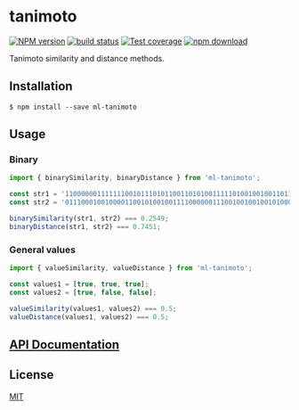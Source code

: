 # tanimoto

  [![NPM version][npm-image]][npm-url]
  [![build status][travis-image]][travis-url]
  [![Test coverage][codecov-image]][codecov-url]
  [![npm download][download-image]][download-url]

Tanimoto similarity and distance methods.

## Installation

`$ npm install --save ml-tanimoto`

## Usage
### Binary
```js
import { binarySimilarity, binaryDistance } from 'ml-tanimoto';

const str1 = '1100000011111110010111010110011010100111110100100100110110111110';
const str2 = '0111000100100001100101001001111000000111001001001001010001011101';

binarySimilarity(str1, str2) === 0.2549;
binaryDistance(str1, str2) === 0.7451;
```

### General values
```js
import { valueSimilarity, valueDistance } from 'ml-tanimoto';

const values1 = [true, true, true];
const values2 = [true, false, false];

valueSimilarity(values1, values2) === 0.5;
valueDistance(values1, values2) === 0.5;
```

## [API Documentation](https://mljs.github.io/tanimoto/)

## License

  [MIT](./LICENSE)

[npm-image]: https://img.shields.io/npm/v/ml-tanimoto.svg?style=flat-square
[npm-url]: https://www.npmjs.com/package/ml-tanimoto
[travis-image]: https://img.shields.io/travis/mljs/tanimoto/master.svg?style=flat-square
[travis-url]: https://travis-ci.org/mljs/tanimoto
[codecov-image]: https://img.shields.io/codecov/c/github/mljs/tanimoto.svg?style=flat-square
[codecov-url]: https://codecov.io/gh/mljs/tanimoto
[download-image]: https://img.shields.io/npm/dm/ml-tanimoto.svg?style=flat-square
[download-url]: https://www.npmjs.com/package/ml-tanimoto
